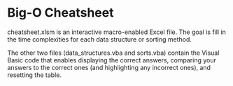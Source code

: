 # Big-O Cheatsheet

cheatsheet.xlsm is an interactive macro-enabled Excel file. The goal is fill in the 
time complexities for each data structure or sorting method.

The other two files (data_structures.vba and sorts.vba) contain the Visual Basic
code that enables displaying the correct answers, comparing your answers to the
correct ones (and highlighting any incorrect ones), and resetting the table.
